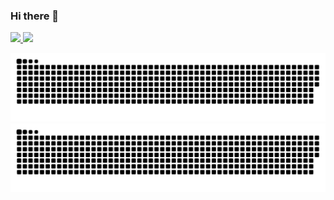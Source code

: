 ### Hi there 👋
 <div>
  <a href="https://github.com/Leonardo-Ferreira-costa">
  <img height="160em" src="https://github-readme-stats.vercel.app/api?username=Leonardo-Ferreira-costa&show_icons=true&theme=github_dark&include_all_commits=true&count_private=true"/>
  <img height="160em" src="https://github-readme-stats.vercel.app/api/top-langs/?username=Leonardo-Ferreira-costa&layout=compact&langs_count=16&theme=github_dark"/>
</div>
 
<!-- 
[![Top Langs](https://github-readme-stats.vercel.app/api/top-langs/?username=leonardo-ferreira-costa&layout=compact)](https://github.com/leonardo-ferreira-costa/github-readme-stats)
-->
![github contribution grid snake animation](https://raw.githubusercontent.com/Leonardo-Ferreira-costa/Leonardo-Ferreira-costa/output/github-contribution-grid-snake-dark.svg#gh-dark-mode-only)![github contribution grid snake animation](https://raw.githubusercontent.com/Leonardo-Ferreira-costa/Leonardo-Ferreira-costa/output/github-contribution-grid-snake.svg#gh-light-mode-only)



<!--
**Leonardo-Ferreira-costa/Leonardo-Ferreira-costa** is a ✨ _special_ ✨ repository because its `README.md` (this file) appears on your GitHub profile.

Here are some ideas to get you started:

- 🔭 I’m currently working on ...
- 🌱 I’m currently learning ...
- 👯 I’m looking to collaborate on ...
- 🤔 I’m looking for help with ...
- 💬 Ask me about ...
- 📫 How to reach me: ...
- 😄 Pronouns: ...
- ⚡ Fun fact: ...
-->

